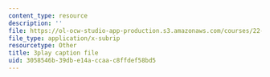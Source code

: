 ```yaml
---
content_type: resource
description: ''
file: https://ol-ocw-studio-app-production.s3.amazonaws.com/courses/22-01-introduction-to-nuclear-engineering-and-ionizing-radiation-fall-2016/3058546b39dbe14accaac8ffdef58bd5_qAVtgc3I6ig.srt
file_type: application/x-subrip
resourcetype: Other
title: 3play caption file
uid: 3058546b-39db-e14a-ccaa-c8ffdef58bd5
---
```

